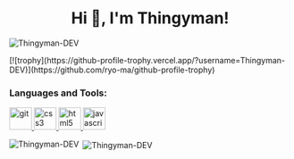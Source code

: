<h1 align="center">Hi 👋, I'm Thingyman!</h1>
<p align="left"> <img src="https://komarev.com/ghpvc/?username=Thingyman-DEV" alt="Thingyman-DEV" /> </p>
[![trophy](https://github-profile-trophy.vercel.app/?username=Thingyman-DEV)](https://github.com/ryo-ma/github-profile-trophy)




<h3 align="left">Languages and Tools:</h3>
<p align="left"> <img src="https://www.vectorlogo.zone/logos/git-scm/git-scm-icon.svg" alt="git" width="40" height="40"/><a href="https://www.w3.org/css" target="_blank"> <img src="https://upload.wikimedia.org/wikipedia/commons/d/d5/CSS3_logo_and_wordmark.svg" alt="css3" width="40" height="40"/> </a> <a href="https://git-scm.com/" target="_blank"> </a> <a href="https://www.w3.org/html/" target="_blank"> <img src="https://devicons.github.io/devicon/devicon.git/icons/html5/html5-original-wordmark.svg" alt="html5" width="40" height="40"/> </a> <a href="https://developer.mozilla.org/en-US/docs/Web/JavaScript" target="_blank"> <img src="https://devicons.github.io/devicon/devicon.git/icons/javascript/javascript-original.svg" alt="javascript" width="40" height="40"/> </a> </p>

<p><img align="left" src="https://github-readme-stats.vercel.app/api/top-langs/?username=Thingyman-DEV&layout=compact&show_icons=true&theme=tokyonight&count_private=true" alt="Thingyman-DEV" /></p>

<p>&nbsp;<img align="center" src="https://github-readme-stats.vercel.app/api?username=Thingyman-DEV&show_icons=true&theme=tokyonight&count_private=true" alt="Thingyman-DEV" /></p>
